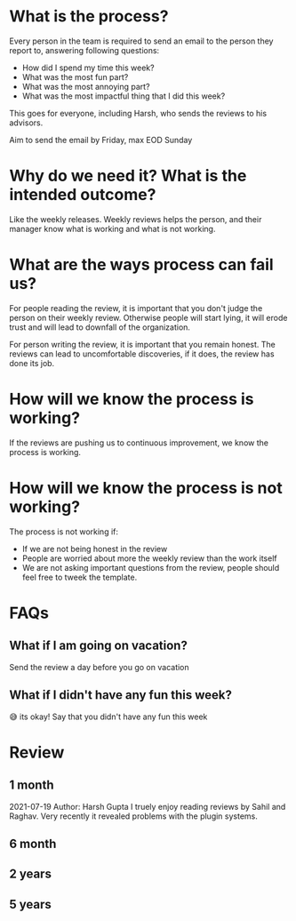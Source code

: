 # What is the process?
Every person in the team is required to send an email to the person they report to, answering following questions:
- How did I spend my time this week?
- What was the most fun part?
- What was the most annoying part?
- What was the most impactful thing that I did this week?

This goes for everyone, including Harsh, who sends the reviews to his advisors.

Aim to send the email by Friday, max EOD Sunday

# Why do we need it? What is the intended outcome?
Like the weekly releases. Weekly reviews helps the person, and their manager know what is working and what is not working.

# What are the ways process can fail us?
For people reading the review, it is important that you don't judge the person on their weekly review. Otherwise people will start lying, it will erode trust and will lead to downfall of the organization.

For person writing the review, it is important that you remain honest. The reviews can lead to uncomfortable discoveries, if it does, the review has done its job.

# How will we know the process is working?
If the reviews are pushing us to continuous improvement, we know the process is working.

# How will we know the process is not working?
The process is not working if:
- If we are not being honest in the review
- People are worried about more the weekly review than the work itself
- We are not asking important questions from the review, people should feel free to tweek the template.

# FAQs
## What if I am going on vacation?
Send the review a day before you go on vacation
## What if I didn't have any fun this week?
😅 its okay! Say that you didn't have any fun this week

# Review

## 1 month
2021-07-19
Author: Harsh Gupta
I truely enjoy reading reviews by Sahil and Raghav. Very recently it revealed problems with the plugin systems.

## 6 month
## 2 years
## 5 years